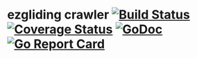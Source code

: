 # ezgliding crawler [![Build Status](https://travis-ci.org/ezgliding/crawler.svg?branch=master)](http://travis-ci.org/ezgliding/crawler) [![Coverage Status](https://coveralls.io/repos/github/ezgliding/crawler/badge.svg?branch=master)](https://coveralls.io/github/ezgliding/crawler?branch=vendor) [![GoDoc](https://godoc.org/github.com/ezgliding/crawler?status.png)](https://godoc.org/github.com/ezgliding/crawler) [![Go Report Card](https://goreportcard.com/badge/github.com/ezgliding/crawler)](https://goreportcard.com/report/github.com/ezgliding/crawler)

